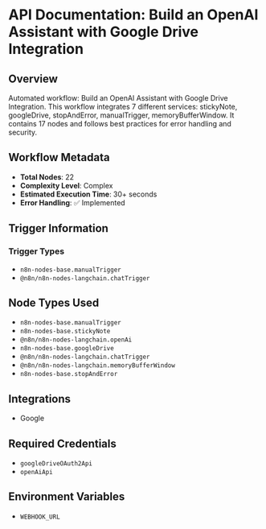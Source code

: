 # API Documentation: Build an OpenAI Assistant with Google Drive Integration

## Overview
Automated workflow: Build an OpenAI Assistant with Google Drive Integration. This workflow integrates 7 different services: stickyNote, googleDrive, stopAndError, manualTrigger, memoryBufferWindow. It contains 17 nodes and follows best practices for error handling and security.

## Workflow Metadata
- **Total Nodes**: 22
- **Complexity Level**: Complex
- **Estimated Execution Time**: 30+ seconds
- **Error Handling**: ✅ Implemented

## Trigger Information
### Trigger Types
- `n8n-nodes-base.manualTrigger`
- `@n8n/n8n-nodes-langchain.chatTrigger`

## Node Types Used
- `n8n-nodes-base.manualTrigger`
- `n8n-nodes-base.stickyNote`
- `@n8n/n8n-nodes-langchain.openAi`
- `n8n-nodes-base.googleDrive`
- `@n8n/n8n-nodes-langchain.chatTrigger`
- `@n8n/n8n-nodes-langchain.memoryBufferWindow`
- `n8n-nodes-base.stopAndError`

## Integrations
- Google

## Required Credentials
- `googleDriveOAuth2Api`
- `openAiApi`

## Environment Variables
- `WEBHOOK_URL`
